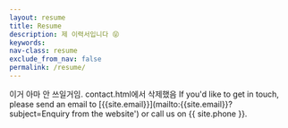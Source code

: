 ```yaml
---
layout: resume
title: Resume
description: 제 이력서입니다 😝
keywords:
nav-class: resume
exclude_from_nav: false
permalink: /resume/
---
```


이거 아마 안 쓰일거임. contact.html에서 삭제했음
If you'd like to get in touch, please send an email to [{{site.email}}](mailto:{{site.email}}?subject=Enquiry from the website') or call us on {{ site.phone }}.